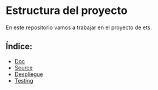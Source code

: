 # Estructura del proyecto
En este repositorio vamos a trabajar en el proyecto de ets.

## Índice:
- [Doc](Doc)
- [Source](Source)
- [Despliegue](Despliegue)
- [Testing](Testing)